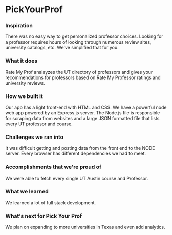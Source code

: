 # PickYourProf

<h3>Inspiration</h3>
There was no easy way to get personalized professor choices. Looking for a professor requires hours of looking through numerous review sites, university catalogs, etc. We've simplified that for you.

<h3>What it does</h3>
Rate My Prof analayzes the UT directory of professors and gives your recommendations for professors based on Rate My Professor ratings and university reviews.

<h3>How we built it</h3>
Our app has a light front-end with HTML and CSS. We have a powerful node web app powered by an Express.js server. The Node.js file is responsible for scraping data from websites and a large JSON formatted file that lists every UT professor and course.

<h3>Challenges we ran into</h3>
It was difficult getting and posting data from the front end to the NODE server. Every browser has different dependencies we had to meet.

<h3>Accomplishments that we're proud of</h3>
We were able to fetch every single UT Austin course and Professor.

<h3>What we learned</h3>
We learned a lot of full stack development.

<h3>What's next for Pick Your Prof</h3>
We plan on expanding to more universities in Texas and even add analytics.
